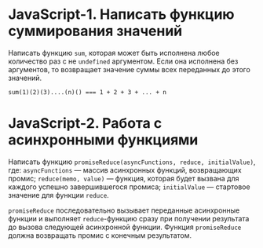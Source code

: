 # JavaScript-1. Написать функцию суммирования значений

Написать функцию `sum`, которая может быть исполнена любое количество раз с не `undefined` аргументом.
Если она исполнена без аргументов, то возвращает значение суммы всех переданных до этого значений.

    sum(1)(2)(3)....(n)() === 1 + 2 + 3 + ... + n

# JavaScript-2. Работа с асинхронными функциями

Написать функцию `promiseReduce(asyncFunctions, reduce, initialValue)`, где:
`asyncFunctions` — массив асинхронных функций, возвращающих промис;
`reduce(memo, value)` — функция, которая будет вызвана для каждого успешно завершившегося промиса;
`initialValue` — стартовое значение для функции `reduce`.

`promiseReduce` последовательно вызывает переданные асинхронные функции и выполняет `reduce`-функцию сразу при получении результата до вызова следующей асинхронной функции. Функция `promiseReduce` должна возвращать промис с конечным результатом.